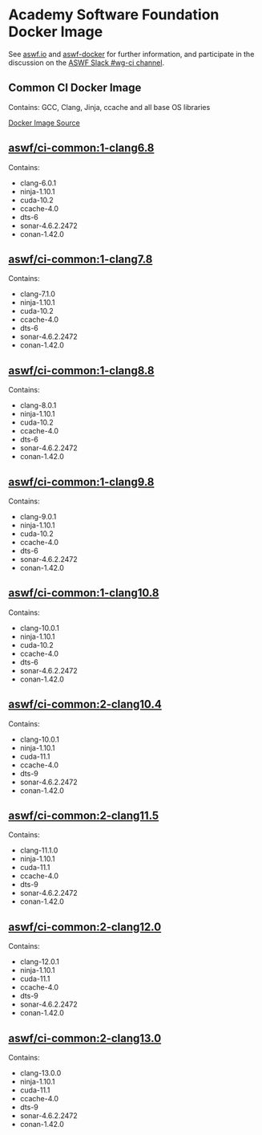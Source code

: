 <!--
Copyright (c) Contributors to the aswf-docker Project. All rights reserved.
SPDX-License-Identifier: Apache-2.0

Warning: this file is automatically generated from a template!
-->

# Academy Software Foundation Docker Image

See [aswf.io](https://aswf.io) and [aswf-docker](https://github.com/AcademySoftwareFoundation/aswf-docker)
for further information, and participate in the discussion on the
[ASWF Slack #wg-ci channel](https://academysoftwarefdn.slack.com/archives/C0169RX7MMK).

## Common CI Docker Image

Contains: GCC, Clang, Jinja, ccache and all base OS libraries

[Docker Image Source](https://github.com/AcademySoftwareFoundation/aswf-docker/blob/master/ci-common/Dockerfile)

## [aswf/ci-common:1-clang6.8](https://hub.docker.com/r/aswf/ci-common/tags?page=1&name=1-clang6.8)

Contains:
* clang-6.0.1
* ninja-1.10.1
* cuda-10.2
* ccache-4.0
* dts-6
* sonar-4.6.2.2472
* conan-1.42.0

## [aswf/ci-common:1-clang7.8](https://hub.docker.com/r/aswf/ci-common/tags?page=1&name=1-clang7.8)

Contains:
* clang-7.1.0
* ninja-1.10.1
* cuda-10.2
* ccache-4.0
* dts-6
* sonar-4.6.2.2472
* conan-1.42.0

## [aswf/ci-common:1-clang8.8](https://hub.docker.com/r/aswf/ci-common/tags?page=1&name=1-clang8.8)

Contains:
* clang-8.0.1
* ninja-1.10.1
* cuda-10.2
* ccache-4.0
* dts-6
* sonar-4.6.2.2472
* conan-1.42.0

## [aswf/ci-common:1-clang9.8](https://hub.docker.com/r/aswf/ci-common/tags?page=1&name=1-clang9.8)

Contains:
* clang-9.0.1
* ninja-1.10.1
* cuda-10.2
* ccache-4.0
* dts-6
* sonar-4.6.2.2472
* conan-1.42.0

## [aswf/ci-common:1-clang10.8](https://hub.docker.com/r/aswf/ci-common/tags?page=1&name=1-clang10.8)

Contains:
* clang-10.0.1
* ninja-1.10.1
* cuda-10.2
* ccache-4.0
* dts-6
* sonar-4.6.2.2472
* conan-1.42.0

## [aswf/ci-common:2-clang10.4](https://hub.docker.com/r/aswf/ci-common/tags?page=1&name=2-clang10.4)

Contains:
* clang-10.0.1
* ninja-1.10.1
* cuda-11.1
* ccache-4.0
* dts-9
* sonar-4.6.2.2472
* conan-1.42.0

## [aswf/ci-common:2-clang11.5](https://hub.docker.com/r/aswf/ci-common/tags?page=1&name=2-clang11.5)

Contains:
* clang-11.1.0
* ninja-1.10.1
* cuda-11.1
* ccache-4.0
* dts-9
* sonar-4.6.2.2472
* conan-1.42.0

## [aswf/ci-common:2-clang12.0](https://hub.docker.com/r/aswf/ci-common/tags?page=1&name=2-clang12.0)

Contains:
* clang-12.0.1
* ninja-1.10.1
* cuda-11.1
* ccache-4.0
* dts-9
* sonar-4.6.2.2472
* conan-1.42.0

## [aswf/ci-common:2-clang13.0](https://hub.docker.com/r/aswf/ci-common/tags?page=1&name=2-clang13.0)

Contains:
* clang-13.0.0
* ninja-1.10.1
* cuda-11.1
* ccache-4.0
* dts-9
* sonar-4.6.2.2472
* conan-1.42.0

